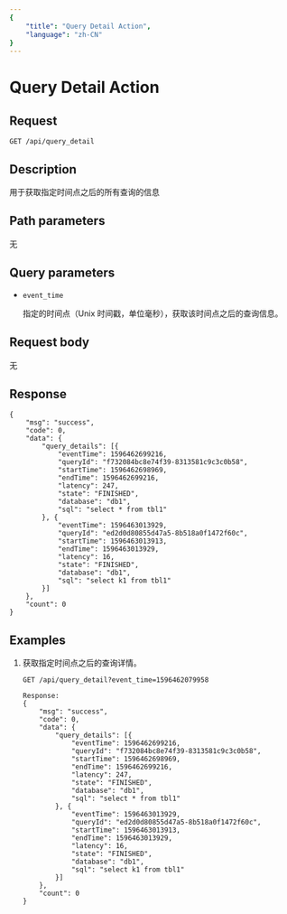 ```yaml
---
{
    "title": "Query Detail Action",
    "language": "zh-CN"
}
---
```


# Query Detail Action

## Request

`GET /api/query_detail`

## Description

用于获取指定时间点之后的所有查询的信息
    
## Path parameters

无

## Query parameters

* `event_time`

    指定的时间点（Unix 时间戳，单位毫秒），获取该时间点之后的查询信息。
    
## Request body

无

## Response

```
{
	"msg": "success",
	"code": 0,
	"data": {
		"query_details": [{
			"eventTime": 1596462699216,
			"queryId": "f732084bc8e74f39-8313581c9c3c0b58",
			"startTime": 1596462698969,
			"endTime": 1596462699216,
			"latency": 247,
			"state": "FINISHED",
			"database": "db1",
			"sql": "select * from tbl1"
		}, {
			"eventTime": 1596463013929,
			"queryId": "ed2d0d80855d47a5-8b518a0f1472f60c",
			"startTime": 1596463013913,
			"endTime": 1596463013929,
			"latency": 16,
			"state": "FINISHED",
			"database": "db1",
			"sql": "select k1 from tbl1"
		}]
	},
	"count": 0
}
```
    
## Examples

1. 获取指定时间点之后的查询详情。

    ```
    GET /api/query_detail?event_time=1596462079958
    
    Response:
    {
    	"msg": "success",
    	"code": 0,
    	"data": {
    		"query_details": [{
    			"eventTime": 1596462699216,
    			"queryId": "f732084bc8e74f39-8313581c9c3c0b58",
    			"startTime": 1596462698969,
    			"endTime": 1596462699216,
    			"latency": 247,
    			"state": "FINISHED",
    			"database": "db1",
    			"sql": "select * from tbl1"
    		}, {
    			"eventTime": 1596463013929,
    			"queryId": "ed2d0d80855d47a5-8b518a0f1472f60c",
    			"startTime": 1596463013913,
    			"endTime": 1596463013929,
    			"latency": 16,
    			"state": "FINISHED",
    			"database": "db1",
    			"sql": "select k1 from tbl1"
    		}]
    	},
    	"count": 0
    }
    ```